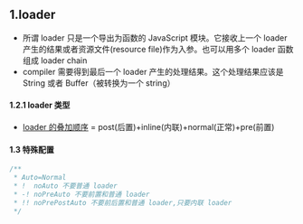 ## 1.loader

- 所谓 loader 只是一个导出为函数的 JavaScript 模块。它接收上一个 loader 产生的结果或者资源文件(resource file)作为入参。也可以用多个 loader 函数组成 loader chain
- compiler 需要得到最后一个 loader 产生的处理结果。这个处理结果应该是 String 或者 Buffer（被转换为一个 string）

#### 1.2.1 loader 类型

- [loader 的叠加顺序](https://github.com/webpack/webpack/blob/v4.39.3/lib/NormalModuleFactory.js#L159-L339) = post(后置)+inline(内联)+normal(正常)+pre(前置)



#### 1.3 特殊配置 

```js
/**
 * Auto=Normal  
 * !  noAuto 不要普通 loader
 * -! noPreAuto 不要前置和普通 loader
 * !! noPrePostAuto 不要前后置和普通 loader,只要内联 loader
 */
```

